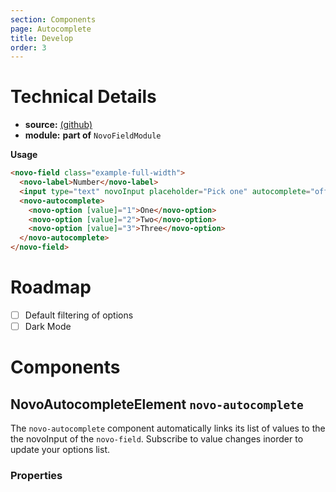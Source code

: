 ```yaml
---
section: Components
page: Autocomplete
title: Develop
order: 3
---
```


# Technical Details

- **source:** [(github)](https://github.com/bullhorn/novo-elements/blob/master/projects/novo-elements/src/elements/loading)
- **module:** **part of** `NovoFieldModule`

**Usage**

```html
<novo-field class="example-full-width">
  <novo-label>Number</novo-label>
  <input type="text" novoInput placeholder="Pick one" autocomplete="off" />
  <novo-autocomplete>
    <novo-option [value]="1">One</novo-option>
    <novo-option [value]="2">Two</novo-option>
    <novo-option [value]="3">Three</novo-option>
  </novo-autocomplete>
</novo-field>
```

# Roadmap

- [ ] Default filtering of options
- [ ] Dark Mode

# Components

## NovoAutocompleteElement `novo-autocomplete`

The `novo-autocomplete` component automatically links its list of values to the the novoInput of the `novo-field`. Subscribe to value changes inorder to update your options list.

### Properties

<props-table component="NovoAutocompleteElement"></props-table>
